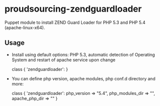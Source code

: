 # proudsourcing-zendguardloader

Puppet module to install ZEND Guard Loader for PHP 5.3 and PHP 5.4 (apache-linux-x64).


## Usage
* Install using default options: PHP 5.3, automatic detection of Operating System and restart of apache service upon change

	class { 'zendguardloader': }


* You can define php version, apache modules, php conf.d directory and more:

	class { 'zendguardloader':
		php_version			=> "5.4",
		php_modules_dir	=> "",
		apache_php_dir		=> ""
	}


